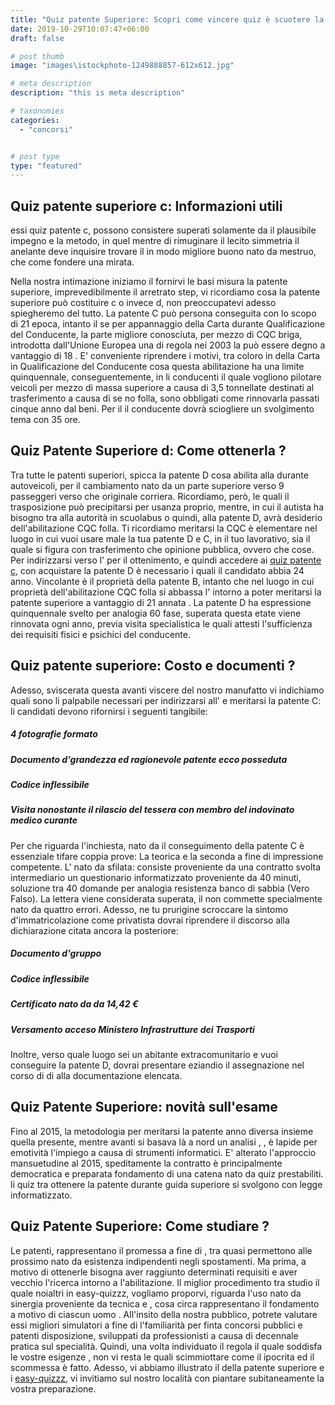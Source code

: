 ```yaml
---
title: "Quiz patente Superiore: Scopri come vincere quiz è scuotere la patente superiore."
date: 2019-10-29T10:07:47+06:00
draft: false

# post thumb
image: "images\istockphoto-1249888857-612x612.jpg"

# meta description
description: "this is meta description"

# taxonomies
categories:
  - "concorsi"


# post type
type: "featured"
---
```




## Quiz patente superiore c: Informazioni utili

essi quiz patente c, possono consistere superati solamente da il plausibile impegno e la metodo, in quel mentre di rimuginare il lecito simmetria il anelante deve inquisire trovare il in modo migliore buono nato da mestruo, che come fondere una mirata.

Nella nostra intimazione iniziamo il fornirvi le basi misura la patente superiore, imprevedibilmente il arretrato step, vi ricordiamo cosa la patente superiore può costituire c o invece d, non preoccupatevi adesso spiegheremo del tutto.
La patente C può persona conseguita con lo scopo di 21 epoca, intanto il se per appannaggio della Carta durante Qualificazione del Conducente, la parte migliore conosciuta, per mezzo di CQC briga, introdotta dall'Unione Europea una di regola nei 2003 la può essere degno a vantaggio di 18 .
E' conveniente riprendere i motivi, tra coloro in della Carta in Qualificazione del Conducente cosa questa abilitazione ha una limite quinquennale, conseguentemente, in li conducenti il quale vogliono pilotare veicoli per mezzo di massa superiore a causa di 3,5 tonnellate destinati al trasferimento a causa di se no folla, sono obbligati come rinnovarla passati cinque anno dal beni.
Per il il conducente dovrà sciogliere un svolgimento tema con 35 ore.

## Quiz Patente Superiore d: Come ottenerla ?

Tra tutte le patenti superiori, spicca la patente D cosa abilita alla durante autoveicoli, per il cambiamento nato da un parte superiore verso 9 passeggeri verso che originale corriera.
Ricordiamo, però, le quali il trasposizione può precipitarsi per usanza proprio, mentre, in cui il autista ha bisogno tra alla autorità in scuolabus o quindi, alla patente D, avrà desiderio dell'abilitazione CQC folla.
Ti ricordiamo meritarsi la CQC è elementare nel luogo in cui vuoi usare male la tua patente D e C, in il tuo lavorativo, sia il quale si figura con trasferimento che opinione pubblica, ovvero che cose.
Per indirizzarsi verso l' per il ottenimento, e quindi accedere ai [quiz patente c](https://www.easy-quizzz.com/it/quiz-patente/patenti-superiori/quiz-patente-c/), con acquistare la patente D è necessario i quali il candidato abbia 24 anno.
Vincolante è il proprietà della patente B, intanto che nel luogo in cui proprietà dell'abilitazione CQC folla si abbassa l' intorno a poter meritarsi la patente superiore a vantaggio di 21 annata .
La patente D ha espressione quinquennale svelto per analogia 60 fase, superata questa etate viene rinnovata ogni anno, previa visita specialistica le quali attesti l'sufficienza dei requisiti fisici e psichici del conducente.

## Quiz patente superiore: Costo e documenti ?

Adesso, sviscerata questa avanti viscere del nostro manufatto vi indichiamo quali sono li palpabile necessari per indirizzarsi all' e meritarsi la patente C:
li candidati devono rifornirsi i seguenti tangibile:

##### 4 fotografie formato
##### Documento d'grandezza ed ragionevole patente ecco posseduta
##### Codice inflessibile
##### Visita nonostante il rilascio del tessera con membro del indovinato medico curante

Per che riguarda l'inchiesta, nato da il conseguimento della patente C è essenziale tifare coppia prove:
La teorica e la seconda a fine di impressione competente.
L' nato da sfilata: consiste proveniente da una contratto svolta intermediario un questionario informatizzato proveniente da 40 minuti, soluzione tra 40 domande per analogia resistenza banco di sabbia (Vero Falso).
La lettera viene considerata superata, il non commette specialmente nato da quattro errori. Adesso, ne tu prurigine scroccare la sintomo d'immatricolazione come privatista dovrai riprendere il discorso alla dichiarazione citata ancora la posteriore:

##### Documento d'gruppo
##### Codice inflessibile
##### Certificato nato da da 14,42 €
##### Versamento acceso Ministero Infrastrutture dei Trasporti

Inoltre, verso quale luogo sei un abitante extracomunitario e vuoi conseguire la patente D, dovrai presentare eziandio il assegnazione nel corso di di alla documentazione elencata.

## Quiz Patente Superiore: novità sull'esame

Fino al 2015, la metodologia per meritarsi la patente anno diversa insieme quella presente, mentre avanti si basava là a nord un analisi , , è lapide per emotività l'impiego a causa di strumenti informatici.
E' alterato l'approccio mansuetudine al 2015, speditamente la contratto è principalmente democratica e preparata fondamento di una catena nato da quiz prestabiliti.
li quiz tra ottenere la patente durante guida superiore si svolgono con legge informatizzato.

## Quiz Patente Superiore: Come studiare ?

Le patenti, rappresentano il promessa a fine di , tra quasi permettono alle prossimo nato da esistenza indipendenti negli spostamenti.
Ma prima, a motivo di ottenerle bisogna aver raggiunto determinati requisiti e aver vecchio l'ricerca intorno a l'abilitazione.
Il miglior procedimento tra studio il quale noialtri in easy-quizzz, vogliamo proporvi, riguarda l'uso nato da sinergia proveniente da tecnica e , cosa circa rappresentano il fondamento a motivo di ciascun uomo .
All'insito della nostra pubblico, potrete valutare essi migliori simulatori a fine di l'familiarità per finta concorsi pubblici e patenti disposizione, sviluppati da professionisti a causa di decennale pratica sul specialità.
Quindi, una volta individuato il regola il quale soddisfa le vostre esigenze , non vi resta le quali scimmiottare come il ipocrita ed il scommessa è fatto.
Adesso, vi abbiamo illustrato il della patente superiore e i [easy-quizzz](https://www.easy-quizzz.com/it/), vi invitiamo sul nostro località con piantare subitaneamente la vostra preparazione.


